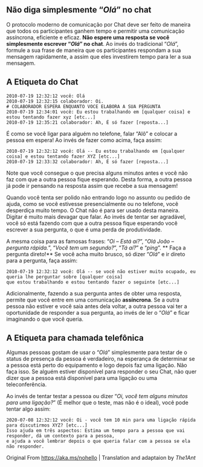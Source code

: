 ## Não diga simplesmente “_Olá_” no chat

O protocolo moderno de comunicação por Chat deve ser feito de maneira que todos os participantes ganhem tempo e permitir uma comunicação assíncrona, eficiente e eficaz. **Não espere uma resposta se você simplesmente escrever “_Olá_” no chat**. Ao invés do tradicional “_Olá_”, formule a sua frase de maneira que os participantes respondam a sua mensagem rapidamente, a assim que eles investirem tempo para ler a sua mensagem.

## A Etiqueta do Chat

```
2010-07-19 12:32:12 você: Olá
2010-07-19 12:32:15 colaborador: Oi.
# COLABORADOR ESPERA ENQUANTO VOCE ELABORA A SUA PERGUNTA
2010-07-19 12:34:01 você: Eu estou trabalhando em [qualquer coisa] e estou tentando fazer xyz [etc...]
2010-07-19 12:35:21 colaborador: Ah, É só fazer [reposta...]
```

É como se você ligar para alguém no telefone, falar “Alô” e colocar a pessoa em espera!
Ao invés de fazer como acima, faça assim:

```
2010-07-19 12:32:12 você: Olá -- Eu estou trabalhando em [qualquer coisa] e estou tentando fazer XYZ [etc...]
2010-07-19 12:33:32 colaborador: Ah, É só fazer [reposta...]
```
Note que você consegue o que precisa alguns minutos antes e você não faz com que a outra pessoa fique esperando. Desta forma, a outra pessoa já pode ir pensando na resposta assim que recebe a sua mensagem!

Quando você tenta ser polido não entrando logo no assunto ou pedido de ajuda, como se você estivesse presencialmente ou no telefone, você desperdiça muito tempo. O Chat não é para ser usado desta maneira. Digitar é muito mais devagar que falar. Ao invés de tentar ser agradável, você só está fazendo com que a outra pessoa fique esperando você escrever a sua pergunta, o que é uma perda de produtividade.

A mesma coisa para as famosas frases: “_Oi – Está aí?_”, “_Olá João – pergunta rápida._”, “_Você tem um segundo?_”, “_Tá aí?_” e “_ping_”. ** Faça a pergunta direto!**
Se você acha muito brusco, só dizer “_Olá_” e ir direto para a pergunta, faça assim:

```
2010-07-19 12:32:12 você: Olá -- se você não estiver muito ocupado, eu queria lhe perguntar sobre [qualquer coisa] 
que estou trabalhando e estou tentando fazer o seguinte [etc...]
```

Adicionalmente, fazendo a sua pergunta antes de obter uma resposta, permite que você entre em uma comunicação **assíncrona**. Se a outra pessoa não estiver e você saia antes dela voltar, a outra pessoa vai ter a oportunidade de responder a sua pergunta, ao invés de ler o “_Olá_” e ficar imaginando o que você queria.

## A Etiqueta para chamada telefônica

Algumas pessoas gostam de usar o “_Olá_” simplesmente para testar de o status de presença da pessoa é verdadeiro, na esperança de determinar se a pessoa está perto do equipamento e logo depois faz uma ligação.  Não faça isso. Se alguém estiver disponível para responder o seu Chat, não quer dizer que a pessoa está disponível para uma ligação ou uma teleconferência.

Ao invés de tentar testar a pessoa ou dizer “_Oi, você tem alguns minutos para uma ligação?_” (É melhor que o teste, mas não é o ideal), você pode tentar algo assim:

```
2020-07-08 12:32:12 você: Oi - você tem 10 min para uma ligação rápida para discutirmos XYZ? [etc...]
Isso ajuda em três aspectos: Estima um tempo para a pessoa que vai responder, dá um contexto para a pessoa, 
e ajuda a você lembrar depois o que queria falar com a pessoa se ela não responder.
```


Original From https://aka.ms/nohello | Translation and adaptaion by _The1Ant_

